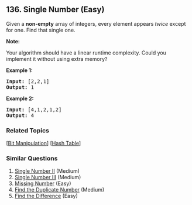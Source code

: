 <!--|This file generated by command(leetcode description); DO NOT EDIT.    |-->
<!--+----------------------------------------------------------------------+-->
<!--|@author    Openset <openset.wang@gmail.com>                           |-->
<!--|@link      https://github.com/openset                                 |-->
<!--|@home      https://github.com/openset/leetcode                        |-->
<!--+----------------------------------------------------------------------+-->

## 136. Single Number (Easy)

<p>Given a <strong>non-empty</strong>&nbsp;array of integers, every element appears <em>twice</em> except for one. Find that single one.</p>

<p><strong>Note:</strong></p>

<p>Your algorithm should have a linear runtime complexity. Could you implement it without using extra memory?</p>

<p><strong>Example 1:</strong></p>

<pre>
<strong>Input:</strong> [2,2,1]
<strong>Output:</strong> 1
</pre>

<p><strong>Example 2:</strong></p>

<pre>
<strong>Input:</strong> [4,1,2,1,2]
<strong>Output:</strong> 4
</pre>


### Related Topics
[[Bit Manipulation](https://github.com/openset/leetcode/tree/master/tag/bit-manipulation/README.md)] [[Hash Table](https://github.com/openset/leetcode/tree/master/tag/hash-table/README.md)] 

### Similar Questions
  1. [Single Number II](https://github.com/openset/leetcode/tree/master/problems/single-number-ii) (Medium)
  1. [Single Number III](https://github.com/openset/leetcode/tree/master/problems/single-number-iii) (Medium)
  1. [Missing Number](https://github.com/openset/leetcode/tree/master/problems/missing-number) (Easy)
  1. [Find the Duplicate Number](https://github.com/openset/leetcode/tree/master/problems/find-the-duplicate-number) (Medium)
  1. [Find the Difference](https://github.com/openset/leetcode/tree/master/problems/find-the-difference) (Easy)
